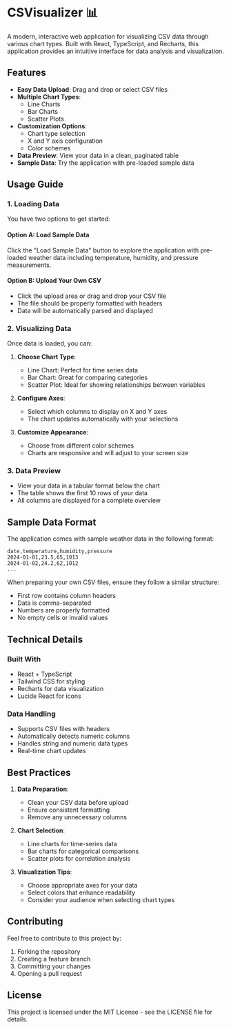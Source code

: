 # CSVisualizer 📊

A modern, interactive web application for visualizing CSV data through various chart types. Built with React, TypeScript, and Recharts, this application provides an intuitive interface for data analysis and visualization.

## Features

- **Easy Data Upload**: Drag and drop or select CSV files
- **Multiple Chart Types**: 
  - Line Charts
  - Bar Charts
  - Scatter Plots
- **Customization Options**:
  - Chart type selection
  - X and Y axis configuration
  - Color schemes
- **Data Preview**: View your data in a clean, paginated table
- **Sample Data**: Try the application with pre-loaded sample data

## Usage Guide

### 1. Loading Data

You have two options to get started:

#### Option A: Load Sample Data
Click the "Load Sample Data" button to explore the application with pre-loaded weather data including temperature, humidity, and pressure measurements.

#### Option B: Upload Your Own CSV
- Click the upload area or drag and drop your CSV file
- The file should be properly formatted with headers
- Data will be automatically parsed and displayed

### 2. Visualizing Data

Once data is loaded, you can:

1. **Choose Chart Type**:
   - Line Chart: Perfect for time series data
   - Bar Chart: Great for comparing categories
   - Scatter Plot: Ideal for showing relationships between variables

2. **Configure Axes**:
   - Select which columns to display on X and Y axes
   - The chart updates automatically with your selections

3. **Customize Appearance**:
   - Choose from different color schemes
   - Charts are responsive and will adjust to your screen size

### 3. Data Preview

- View your data in a tabular format below the chart
- The table shows the first 10 rows of your data
- All columns are displayed for a complete overview

## Sample Data Format

The application comes with sample weather data in the following format:

```csv
date,temperature,humidity,pressure
2024-01-01,23.5,65,1013
2024-01-02,24.2,62,1012
...
```

When preparing your own CSV files, ensure they follow a similar structure:
- First row contains column headers
- Data is comma-separated
- Numbers are properly formatted
- No empty cells or invalid values

## Technical Details

### Built With
- React + TypeScript
- Tailwind CSS for styling
- Recharts for data visualization
- Lucide React for icons

### Data Handling
- Supports CSV files with headers
- Automatically detects numeric columns
- Handles string and numeric data types
- Real-time chart updates

## Best Practices

1. **Data Preparation**:
   - Clean your CSV data before upload
   - Ensure consistent formatting
   - Remove any unnecessary columns

2. **Chart Selection**:
   - Line charts for time-series data
   - Bar charts for categorical comparisons
   - Scatter plots for correlation analysis

3. **Visualization Tips**:
   - Choose appropriate axes for your data
   - Select colors that enhance readability
   - Consider your audience when selecting chart types

## Contributing

Feel free to contribute to this project by:
1. Forking the repository
2. Creating a feature branch
3. Committing your changes
4. Opening a pull request

## License

This project is licensed under the MIT License - see the LICENSE file for details.
